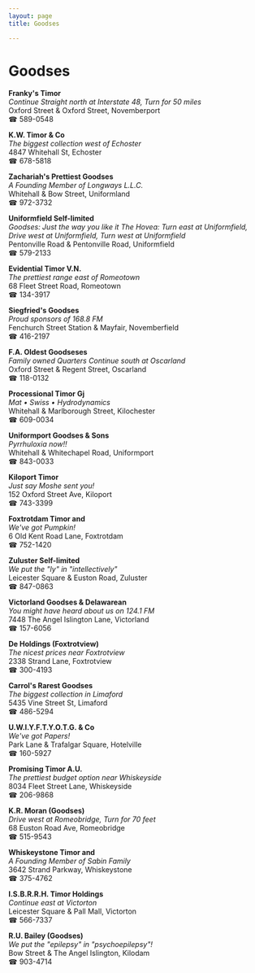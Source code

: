 ```yaml
---
layout: page 
title: Goodses

---
```



# Goodses


 **Franky's Timor**  
_Continue Straight north at Interstate 48, Turn for 50 miles_  
Oxford Street & Oxford Street, Novemberport  
☎ 589-0548

**K.W. Timor & Co**  
_The biggest collection west of Echoster_  
4847 Whitehall St, Echoster  
☎ 678-5818

**Zachariah's Prettiest Goodses**  
_A Founding Member of Longways L.L.C._  
Whitehall & Bow Street, Uniformland  
☎ 972-3732

**Uniformfield Self-limited**  
_Goodses: Just the way you like it 
The Hovea: Turn east at Uniformfield, Drive west at Uniformfield, Turn west at Uniformfield_  
Pentonville Road & Pentonville Road, Uniformfield  
☎ 579-2133

**Evidential Timor V.N.**  
_The prettiest range east of Romeotown_  
68 Fleet Street Road, Romeotown  
☎ 134-3917

**Siegfried's Goodses**  
_Proud sponsors of 168.8 FM_  
Fenchurch Street Station & Mayfair, Novemberfield  
☎ 416-2197

**F.A. Oldest Goodseses**  
_Family owned Quarters 
Continue south at Oscarland_  
Oxford Street & Regent Street, Oscarland  
☎ 118-0132

**Processional Timor Gj**  
_Mat • Swiss • Hydrodynamics_  
Whitehall & Marlborough Street, Kilochester  
☎ 609-0034

**Uniformport Goodses & Sons**  
_Pyrrhuloxia now!!_  
Whitehall & Whitechapel Road, Uniformport  
☎ 843-0033

**Kiloport Timor**  
_Just say Moshe sent you!_  
152 Oxford Street Ave, Kiloport  
☎ 743-3399

**Foxtrotdam Timor and**  
_We've got Pumpkin!_  
6 Old Kent Road Lane, Foxtrotdam  
☎ 752-1420

**Zuluster Self-limited**  
_We put the "ly" in "intellectively"_  
Leicester Square & Euston Road, Zuluster  
☎ 847-0863

**Victorland Goodses & Delawarean**  
_You might have heard about us on 124.1 FM_  
7448 The Angel Islington Lane, Victorland  
☎ 157-6056

**De Holdings (Foxtrotview)**  
_The nicest prices near Foxtrotview_  
2338 Strand Lane, Foxtrotview  
☎ 300-4193

**Carrol's Rarest Goodses**  
_The biggest collection in Limaford_  
5435 Vine Street St, Limaford  
☎ 486-5294

**U.W.I.Y.F.T.Y.O.T.G. & Co**  
_We've got Papers!_  
Park Lane & Trafalgar Square, Hotelville  
☎ 160-5927

**Promising Timor A.U.**  
_The prettiest budget option near Whiskeyside_  
8034 Fleet Street Lane, Whiskeyside  
☎ 206-9868

**K.R. Moran (Goodses)**  
_Drive west at Romeobridge, Turn for 70 feet_  
68 Euston Road Ave, Romeobridge  
☎ 515-9543

**Whiskeystone Timor and**  
_A Founding Member of Sabin Family_  
3642 Strand Parkway, Whiskeystone  
☎ 375-4762

**I.S.B.R.R.H. Timor Holdings**  
_Continue east at Victorton_  
Leicester Square & Pall Mall, Victorton  
☎ 566-7337

**R.U. Bailey (Goodses)**  
_We put the "epilepsy" in "psychoepilepsy"!_  
Bow Street & The Angel Islington, Kilodam  
☎ 903-4714

